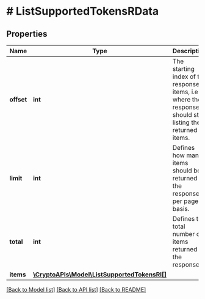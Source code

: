# # ListSupportedTokensRData

## Properties

Name | Type | Description | Notes
------------ | ------------- | ------------- | -------------
**offset** | **int** | The starting index of the response items, i.e. where the response should start listing the returned items. |
**limit** | **int** | Defines how many items should be returned in the response per page basis. |
**total** | **int** | Defines the total number of items returned in the response. |
**items** | [**\CryptoAPIs\Model\ListSupportedTokensRI[]**](ListSupportedTokensRI.md) |  |

[[Back to Model list]](../../README.md#models) [[Back to API list]](../../README.md#endpoints) [[Back to README]](../../README.md)
